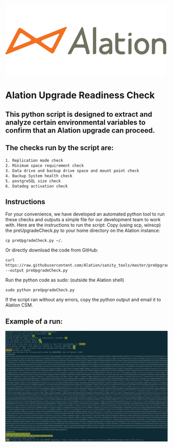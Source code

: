 
<img src="logo-alation.png" width="500"  align="center"/>

# Alation Upgrade Readiness Check

## This python script is designed to extract and analyze certain environmental variables to confirm that an Alation upgrade can proceed.

## The checks run by the script are:

    1. Replication mode check
    2. Minimum space requirement check
    3. Data drive and backup drive space and mount point check
    4. Backup System health check
    5. postgreSQL size check
    6. Datadog activation check
    


## Instructions

For your convenience, we have developed an automated python tool to run these checks and outputs a simple file for our development team to work with. Here are the instructions to run the script:
Copy (using scp, winscp) the preUpgradeCheck.py to your home directory on the Alation instance:

    cp preUpgradeCheck.py ~/.
Or directly download the code from GitHub:

    curl https://raw.githubusercontent.com/Alation/sanity_tools/master/preUpgradeCheck.py --output preUpgradeCheck.py
Run the python code as sudo: (outside the Alation shell)

    sudo python preUpgradeCheck.py 
If the script ran without any errors, copy the python output and email it to Alation CSM.

## Example of a run:

<img src="example.png" width="1000"  align="center"/>




```python

```
